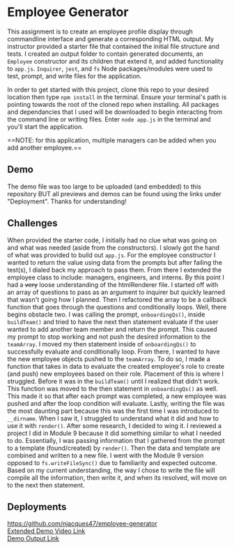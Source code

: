 # Employee Generator
This assignment is to create an employee profile display through commandline interface and generate a corresponding HTML output. My instructor provided a starter file that contained the initial file structure and tests. I created an output folder to contain generated documents, an `Employee` constructor and its children that extend it, and added functionality to `app.js`. `Inquirer`, `jest`, and `fs` Node packages/modules were used to test, prompt, and write files for the application.   

In order to get started with this project, clone this repo to your desired location then type `npm install` in the terminal. Ensure your terminal's path is pointing towards the root of the cloned repo when installing. All packages and dependancies that I used will be downloaded to begin interacting from the command line or writing files. Enter `node app.js` in the terminal and you'll start the application.  

==NOTE: for this application, multiple managers can be added when you add another employee.== 

## Demo
The demo file was too large to be uploaded (and embedded) to this repository BUT all previews and demos can be found using the links under "Deployment". Thanks for understanding!

## Challenges
<!-- this is mostly a note to myself as to what made this project difficult -->
When provided the starter code, I initially had no clue what was going on and what was needed (aside from the constructors). I slowly got the hand of what was provided to build out `app.js`. For the employee constructor I wanted to return the value using data from the prompts but after failing the test(s), I dialed back my approach to pass them. From there I extended the employee class to include: managers, engineers, and interns. By this point I had a ~~very~~ loose understanding of the htmlRenderer file. I started off with an array of questions to pass as an argument to inquirer but quickly learned that wasn't going how I planned. Then I refactored the array to be a callback function that goes through the questions and conditionally loops. Well, there begins obstacle two. I was calling the prompt, `onboardingQs()`, inside `buildTeam()` and tried to have the next then statement evaluate if the user wanted to add another team member and return the prompt. This caused my prompt to stop working and not push the desired information to the `teamArray`. I moved my then statement inside of `onboardingQs()` to successfully evaluate and conditionally loop. From there, I wanted to have the new employee objects pushed to the `teamArray`. To do so, I made a function that takes in data to evaluate the created employee's role to create (and push) new employees based on their role. Placement of this is where I struggled. Before it was in the `buildTeam()` until I realized that didn't work. This function was moved to the then statement in `onboardingQs()` as well. This made it so that after each prompt was completed, a new employee was pushed and after the loop condition will evaluate. Lastly, writing the file was the most daunting part because this was the first time I was introduced to `__dirname`. When I saw it, I struggled to understand what it did and how to use it with `render()`. After some research, I decided to wing it. I reviewed a project I did in Module 9 because it did something similar to what I needed to do. Essentially, I was passing information that I gathered from the prompt to a template (found/created) by `render()`. Then the data and template are combined and written to a new file. I went with the Module 9 version opposed to `fs.writeFileSync()` due to familiarity and expected outcome. Based on my current understanding, the way I chose to write the file will compile all the information, then write it, and when its resolved, will move on to the next then statement. 

## Deployments
https://github.com/njacques47/employee-generator    
[Extended Demo Video Link](https://drive.google.com/file/d/1nwwayvmPoFZ-PszdxQ_T2ey0AXkrcw_f/view?usp=sharing)     <br>
[Demo Output Link](https://github.com/njacques47/employee-generator/blob/main/DEMO-team.html)   
